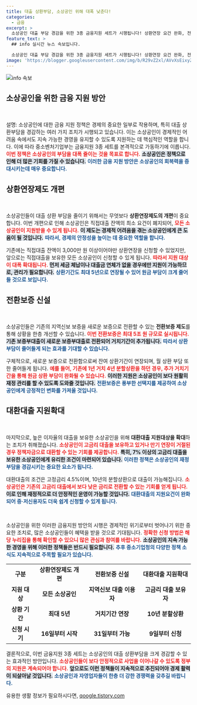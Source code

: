 ```yaml
---
title: 대출 상환부담, 소상공인 위해 대폭 낮춘다!
categories:
  - 금융
excerpt: >
  소상공인 대출 부담 경감을 위한 3종 금융지원 세트가 시행됩니다! 상환연장 요건 완화, 전환보증 신설, 대환대출 확대 등으로 소상공인의 경제적 압박을 덜어줄 기회, 놓치지 마세요!
feature_text: >
  ## info 실시간 뉴스 속보입니다.

  소상공인 대출 부담 경감을 위한 3종 금융지원 세트가 시행됩니다! 상환연장 요건 완화, 전환보증 신설, 대환대출 확대 등으로 소상공인의 경제적 압박을 덜어줄 기회, 놓치지 마세요!
image: 'https://blogger.googleusercontent.com/img/b/R29vZ2xl/AVvXsEixyZcFfHzMRdzZMjFBmAUKJYCLCGyLL1o632UiGVXcaFdKo_bkvkuCioo0uUKlGfBVcT3P84aROyZIXSBEx3Aw5nCQ3pTgDom1WDC4m8eifvWiAmWEEVb4x6G_l8C0QH225ldMjyaFvpxGEBGNO37VmDTDMHGhJPq73UglMfDca1-0aw/s1600/blogspot.png'
---
```


<p><img src="https://blogger.googleusercontent.com/img/b/R29vZ2xl/AVvXsEixyZcFfHzMRdzZMjFBmAUKJYCLCGyLL1o632UiGVXcaFdKo_bkvkuCioo0uUKlGfBVcT3P84aROyZIXSBEx3Aw5nCQ3pTgDom1WDC4m8eifvWiAmWEEVb4x6G_l8C0QH225ldMjyaFvpxGEBGNO37VmDTDMHGhJPq73UglMfDca1-0aw/s1600/blogspot.png" alt="info 속보" /></p>

<h2 data-ke-size="size26">소상공인을 위한 금융 지원 방안</h2>

<p data-ke-size="size16">&nbsp;</p>

<p>설명: 소상공인에 대한 금융 지원 정책은 경제의 중요한 일부로 작용하며, 특히 대출 상환부담을 경감하는 여러 가지 조치가 시행되고 있습니다. 이는 소상공인이 경제적인 어려움 속에서도 지속 가능한 경영을 유지할 수 있도록 지원하는 데 핵심적인 역할을 합니다. 이에 따라 중소벤처기업부는 금융지원 3종 세트를 본격적으로 가동하기에 이릅니다. <b><span style="color: #ee2323;">이번 정책은 소상공인의 부담을 대폭 줄이는 것을 목표로 합니다.</span></b> <b><span style="background-color: #21538527;">소상공인은 정책으로 인해 더 많은 기회를 가질 수 있습니다.</span></b> <b><span style="color: #1a5490;">이러한 금융 지원 방안은 소상공인의 회복력을 증대시키는데 매우 중요합니다.</span></b></p>

<h2 data-ke-size="size26">상환연장제도 개편</h2>

<p data-ke-size="size16">&nbsp;</p>

<p>소상공인들이 대출 상환 부담을 줄이기 위해서는 무엇보다 <strong>상환연장제도의 개편</strong>이 중요합니다. 이번 개편으로 인해 소상공인은 직접대출 잔액의 최소 요건이 폐지되어, <b><span style="color: #ee2323;">모든 소상공인이 지원받을 수 있게 됩니다.</span></b> <b><span style="background-color: #21538527;">이 제도는 경제적 어려움을 겪는 소상공인에게 큰 도움이 될 것입니다.</span></b> <b><span style="color: #1a5490;">따라서, 경제의 안정성을 높이는 데 중요한 역할을 합니다.</span></b></p>

<p>기존에는 직접대출 잔액이 3,000만 원 이상이어야만 상환연장을 신청할 수 있었지만, 앞으로는 직접대출을 보유한 모든 소상공인이 신청할 수 있게 됩니다. <b><span style="color: #ee2323;">따라서 지원 대상이 대폭 확대됩니다.</span></b> <b><span style="background-color: #21538527;">먼저 세금 체납이나 대출금 연체가 없을 경우에만 지원이 가능하므로, 관리가 필요합니다.</span></b> <b><span style="color: #1a5490;">상환기간도 최대 5년으로 연장될 수 있어 원금 부담이 크게 줄어들 것으로 보입니다.</span></b></p>

<h2 data-ke-size="size26">전환보증 신설</h2>

<p data-ke-size="size16">&nbsp;</p>

<p>소상공인들은 기존의 지역신보 보증을 새로운 보증으로 전환할 수 있는 <strong>전환보증 제도</strong>를 통해 상황을 한층 개선할 수 있습니다. <b><span style="color: #ee2323;">이번 전환보증은 최대 5조 원 규모로 실시됩니다.</span></b> <b><span style="background-color: #21538527;">기존 보증부대출이 새로운 보증부대출로 전환되어 거치기간이 추가됩니다.</span></b> <b><span style="color: #1a5490;">따라서 상환 부담이 줄어들게 되는 효과를 기대할 수 있습니다.</span></b></p>

<p>구체적으로, 새로운 보증으로 전환함으로써 잔여 상환기간이 연장되며, 월 상환 부담 또한 줄어들게 됩니다. <b><span style="color: #ee2323;">예를 들어, 기존에 1년 거치 4년 분할상환을 하던 경우, 추가 거치기간을 통해 원금 상환 부담이 완화될 수 있습니다.</span></b> <b><span style="background-color: #21538527;">이러한 지원은 소상공인이 보다 원활히 재정 관리를 할 수 있도록 도와줄 것입니다.</span></b> <b><span style="color: #1a5490;">전환보증은 풍부한 선택지를 제공하여 소상공인에게 긍정적인 변화를 가져올 것입니다.</span></b></p>

<h2 data-ke-size="size26">대환대출 지원확대</h2>

<p data-ke-size="size16">&nbsp;</p>

<p>마지막으로, 높은 이자율의 대출을 보유한 소상공인을 위해 <strong>대환대출 지원대상을 확대</strong>하는 조치가 취해졌습니다. <b><span style="color: #ee2323;">소상공인이 고금리 대출을 보유하고 있거나 만기 연장이 거절된 경우 정책자금으로 대환할 수 있는 기회를 제공합니다.</span></b> <b><span style="background-color: #21538527;">특히, 7% 이상의 고금리 대출을 보유한 소상공인에게 유리한 조건이 마련되어 있습니다.</span></b> <b><span style="color: #1a5490;">이러한 정책은 소상공인의 재정 부담을 경감시키는 중요한 요소가 됩니다.</span></b></p>

<p>대환대출의 조건은 고정금리 4.5%이며, 10년의 분할상환으로 대출이 가능해집니다. <b><span style="color: #ee2323;">소상공인은 기존의 고금리 대출에서 보다 낮은 금리로 전환할 수 있는 기회를 얻게 됩니다.</span></b> <b><span style="background-color: #21538527;">이로 인해 재정적으로 더 안정적인 운영이 가능할 것입니다.</span></b> <b><span style="color: #1a5490;">대환대출의 지원요건이 완화되어 중·저신용자도 더욱 쉽게 신청할 수 있게 됩니다.</span></b></p>

<p data-ke-size="size16">&nbsp;</p>

<p>소상공인을 위한 이러한 금융지원 방안의 시행은 경제적인 위기로부터 벗어나기 위한 중요한 조치로, 많은 소상공인들이 혜택을 받을 것으로 기대됩니다. <b><span style="color: #ee2323;">정확한 신청 방법은 해당 누리집을 통해 확인할 수 있으니 많은 관심과 참여를 바랍니다.</span></b> <b><span style="background-color: #21538527;">소상공인의 지속 가능한 경영을 위해 이러한 정책들은 반드시 필요합니다.</span></b> <b><span style="color: #1a5490;">추후 중소기업청의 다양한 정책 소식도 지속적으로 주목할 필요가 있습니다.</span></b></p>

<table style="width: 100%; border-collapse: collapse;">
  <tbody>
    <tr>
      <td style="text-align: center; height: 25px;"><b>구분</b></td>
      <td style="text-align: center; height: 25px;"><b>상환연장제도 개편</b></td>
      <td style="text-align: center; height: 25px;"><b>전환보증 신설</b></td>
      <td style="text-align: center; height: 25px;"><b>대환대출 지원확대</b></td>
    </tr>
    <tr>
      <td style="text-align: center; height: 25px;"><b>지원 대상</b></td>
      <td style="text-align: center; height: 25px;"><b>모든 소상공인</b></td>
      <td style="text-align: center; height: 25px;"><b>지역신보 대출 이용자</b></td>
      <td style="text-align: center; height: 25px;"><b>고금리 대출 보유자</b></td>
    </tr>
    <tr>
      <td style="text-align: center; height: 25px;"><b>상환 기간</b></td>
      <td style="text-align: center; height: 25px;"><b>최대 5년</b></td>
      <td style="text-align: center; height: 25px;"><b>거치기간 연장</b></td>
      <td style="text-align: center; height: 25px;"><b>10년 분할상환</b></td>
    </tr>
    <tr>
      <td style="text-align: center; height: 25px;"><b>신청 시기</b></td>
      <td style="text-align: center; height: 25px;"><b>16일부터 시작</b></td>
      <td style="text-align: center; height: 25px;"><b>31일부터 가능</b></td>
      <td style="text-align: center; height: 25px;"><b>9일부터 신청</b></td>
    </tr>
  </tbody>
</table>

<p data-ke-size="size16"></p>

<p>결론적으로, 이번 금융지원 3종 세트는 소상공인의 대출 상환부담을 크게 경감할 수 있는 효과적인 방안입니다. <b><span style="color: #ee2323;">소상공인들이 보다 안정적으로 사업을 이어나갈 수 있도록 정부의 지원은 계속되어야 합니다.</span></b> <b><span style="background-color: #21538527;">앞으로도 이런 정책들이 지속적으로 추진되어야 경제 활력이 되살아날 것입니다.</span></b> <b><span style="color: #1a5490;">소상공인과 자영업자들이 한층 더 강한 경쟁력을 갖추길 바랍니다.</span></b></p>
유용한 생활 정보가 필요하시다면, <a href="https://qoogle.tistory.com" rel="dofollow">qoogle.tistory.com</a>


